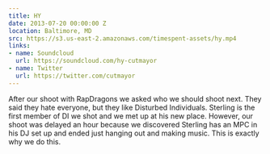 ```yaml
---
title: HY
date: 2013-07-20 00:00:00 Z
location: Baltimore, MD
src: https://s3.us-east-2.amazonaws.com/timespent-assets/hy.mp4
links:
- name: Soundcloud
  url: https://soundcloud.com/hy-cutmayor
- name: Twitter
  url: https://twitter.com/cutmayor
---
```


After our shoot with RapDragons we asked who we should shoot next. They said they hate everyone, but they like Disturbed Individuals. Sterling is the first member of DI we shot and we met up at his new place. However, our shoot was delayed an hour because we discovered Sterling has an MPC in his DJ set up and ended just hanging out and making music. This is exactly why we do this.
